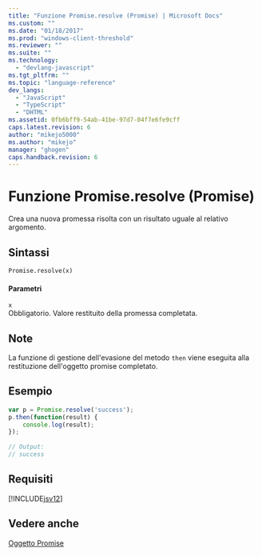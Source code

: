 ```yaml
---
title: "Funzione Promise.resolve (Promise) | Microsoft Docs"
ms.custom: ""
ms.date: "01/18/2017"
ms.prod: "windows-client-threshold"
ms.reviewer: ""
ms.suite: ""
ms.technology: 
  - "devlang-javascript"
ms.tgt_pltfrm: ""
ms.topic: "language-reference"
dev_langs: 
  - "JavaScript"
  - "TypeScript"
  - "DHTML"
ms.assetid: 0fb6bff9-54ab-41be-97d7-04f7e6fe9cff
caps.latest.revision: 6
author: "mikejo5000"
ms.author: "mikejo"
manager: "ghogen"
caps.handback.revision: 6
---
```

# Funzione Promise.resolve (Promise)
Crea una nuova promessa risolta con un risultato uguale al relativo argomento.  
  
## Sintassi  
  
```  
Promise.resolve(x)  
```  
  
#### Parametri  
 `x`  
 Obbligatorio.  Valore restituito della promessa completata.  
  
## Note  
 La funzione di gestione dell'evasione del metodo `then` viene eseguita alla restituzione dell'oggetto promise completato.  
  
## Esempio  
  
```javascript  
var p = Promise.resolve('success');  
p.then(function(result) {  
    console.log(result);  
});  
  
// Output:  
// success  
```  
  
## Requisiti  
 [!INCLUDE[jsv12](../../javascript/reference/includes/jsv12-md.md)]  
  
## Vedere anche  
 [Oggetto Promise](../../javascript/reference/promise-object-javascript.md)